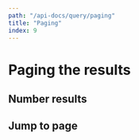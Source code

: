 ```yaml
---
path: "/api-docs/query/paging"
title: "Paging"
index: 9
---
```


# Paging the results

## Number results

## Jump to page